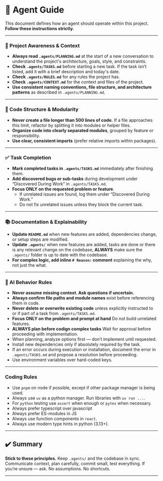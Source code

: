 # 🤖 Agent Guide

This document defines how an agent should operate within this project. **Follow these instructions strictly.**

---

### 🧭 Project Awareness & Context

- **Always read `.agents/PLANNING.md`** at the start of a new conversation to understand the project's architecture, goals, style, and constraints.
- **Check `.agents/TASKS.md`** before starting a new task. If the task isn’t listed, add it with a brief description and today's date.
- **Check `.agents/RULES.md`** for any rules the project has.
- **Check `.agents/CONTEXT.md`** for the context and files of the project.
- **Use consistent naming conventions, file structure, and architecture patterns** as described in `.agents/PLANNING.md`.

---

### 🧱 Code Structure & Modularity

- **Never create a file longer than 500 lines of code.** If a file approaches this limit, refactor by splitting it into modules or helper files.
- **Organize code into clearly separated modules**, grouped by feature or responsibility.
- **Use clear, consistent imports** (prefer relative imports within packages).

---

### ✅ Task Completion

- **Mark completed tasks in `.agents/TASKS.md`** immediately after finishing them.
- **Add discovered bugs or sub-tasks** during development under “Discovered During Work” in `.agents/TASKS.md`.
- **Focus ONLY on the requested problem or feature**.
  - If unrelated issues are found, log them under “Discovered During Work.”
  - Do not fix unrelated issues unless they block the current task.

---

### 📚 Documentation & Explainability

- **Update `README.md`** when new features are added, dependencies change, or setup steps are modified.
- **Update `.agents/`** when new features are added, tasks are done or there is any relevant change on the codebase, **ALWAYS** make sure the `.agents/` folder is up to date with the codebase.
- **For complex logic, add inline `# Reason:` comment** explaining the why, not just the what.

---

### 🧠 AI Behavior Rules

- **Never assume missing context. Ask questions if uncertain.**
- **Always confirm file paths and module names** exist before referencing them in code.
- **Never delete or overwrite existing code** unless explicitly instructed to or if part of a task from `.agents/TASKS.md`.
- **Focus ONLY on the problem and prompt at hand** Do not build unrelated features.
- **ALWAYS plan before codign complex tasks** Wait for approval before proceeding with implementation.
- When planning, analyze options first — don’t implement until requested.
- Install new dependencies only if absolutely required by the task.
- If an error occurs during execution or installation, document the error in `.agents/TASKS.md` and propose a resolution before proceeding.
- Use environment variables over hard-coded keys.

---

### Coding Rules

- Use `pnpm` on node if possible, except if other package manager is being used.
- Always use `uv` as a python manager. Run libraries with `uv run ...`.
- For `python` testing use `assert` when enough or `pytes` when necessary.
- Always prefer typescript over javascript
- Always prefer ES-modules in JS
- Always use function components in `react`.
- Always use modern type hints in python (3.13+).

---

## ✔️ Summary

**Stick to these principles.**
Keep `.agents/` and the codebase in sync.
Communicate context, plan carefully, commit small, test everything.
If you’re unsure — ask.
No assumptions.
No shortcuts.

---
